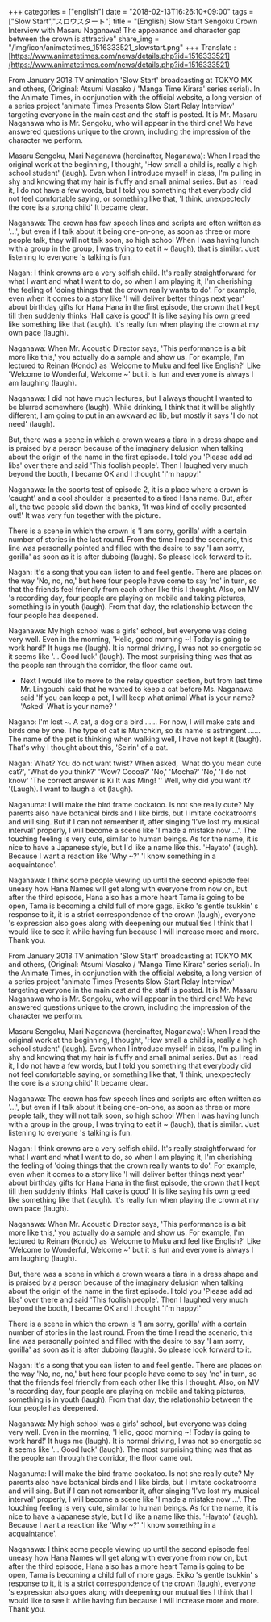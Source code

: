 +++
categories = ["english"]
date = "2018-02-13T16:26:10+09:00"
tags = ["Slow Start","スロウスタート"]
title = "[English] Slow Start Sengoku Crown Interview with Masaru Naganawa! The appearance and character gap between the crown is attractive"
share_img = "/img/icon/animatetimes_1516333521_slowstart.png"
+++
Translate : [https://www.animatetimes.com/news/details.php?id=1516333521](https://www.animatetimes.com/news/details.php?id=1516333521)


From January 2018 TV animation 'Slow Start' broadcasting at TOKYO MX and others, (Original: Atsumi Masako / 'Manga Time Kirara' series serial). In the Animate Times, in conjunction with the official website, a long version of a series project 'animate Times Presents Slow Start Relay Interview' targeting everyone in the main cast and the staff is posted. It is Mr. Masaru Naganawa who is Mr. Sengoku, who will appear in the third one! We have answered questions unique to the crown, including the impression of the character we perform.

Masaru Sengoku, Mari Naganawa (hereinafter, Naganawa): When I read the original work at the beginning, I thought, 'How small a child is, really a high school student' (laugh). Even when I introduce myself in class, I'm pulling in shy and knowing that my hair is fluffy and small animal series. But as I read it, I do not have a few words, but I told you something that everybody did not feel comfortable saying, or something like that, 'I think, unexpectedly the core is a strong child' It became clear.

Naganawa: The crown has few speech lines and scripts are often written as '...', but even if I talk about it being one-on-one, as soon as three or more people talk, they will not talk soon, so high school When I was having lunch with a group in the group, I was trying to eat it ~ (laugh), that is similar. Just listening to everyone 's talking is fun.

Nagan: I think crowns are a very selfish child. It's really straightforward for what I want and what I want to do, so when I am playing it, I'm cherishing the feeling of 'doing things that the crown really wants to do'. For example, even when it comes to a story like 'I will deliver better things next year' about birthday gifts for Hana Hana in the first episode, the crown that I kept till then suddenly thinks 'Hall cake is good' It is like saying his own greed like something like that (laugh). It's really fun when playing the crown at my own pace (laugh).

Naganawa: When Mr. Acoustic Director says, 'This performance is a bit more like this,' you actually do a sample and show us. For example, I'm lectured to Reinan (Kondo) as 'Welcome to Muku and feel like English?' Like 'Welcome to Wonderful, Welcome ~' but it is fun and everyone is always I am laughing (laugh).

Naganawa: I did not have much lectures, but I always thought I wanted to be blurred somewhere (laugh). While drinking, I think that it will be slightly different, I am going to put in an awkward ad lib, but mostly it says 'I do not need' (laugh).

But, there was a scene in which a crown wears a tiara in a dress shape and is praised by a person because of the imaginary delusion when talking about the origin of the name in the first episode. I told you 'Please add ad libs' over there and said 'This foolish people'. Then I laughed very much beyond the booth, I became OK and I thought 'I'm happy!'

Naganawa: In the sports test of episode 2, it is a place where a crown is 'caught' and a cool shoulder is presented to a tired Hana name. But, after all, the two people slid down the banks, 'It was kind of coolly presented out!' It was very fun together with the picture.

There is a scene in which the crown is 'I am sorry, gorilla' with a certain number of stories in the last round. From the time I read the scenario, this line was personally pointed and filled with the desire to say 'I am sorry, gorilla' as soon as it is after dubbing (laugh). So please look forward to it.

Nagan: It's a song that you can listen to and feel gentle. There are places on the way 'No, no, no,' but here four people have come to say 'no' in turn, so that the friends feel friendly from each other like this I thought. Also, on MV 's recording day, four people are playing on mobile and taking pictures, something is in youth (laugh). From that day, the relationship between the four people has deepened.

Naganawa: My high school was a girls' school, but everyone was doing very well. Even in the morning, 'Hello, good morning ~! Today is going to work hard!' It hugs me (laugh). It is normal driving, I was not so energetic so it seems like '... Good luck' (laugh). The most surprising thing was that as the people ran through the corridor, the floor came out.

- Next I would like to move to the relay question section, but from last time Mr. Lingouchi said that he wanted to keep a cat before Ms. Naganawa said 'If you can keep a pet, I will keep what animal What is your name? 'Asked' What is your name? '

Nagano: I'm lost ~. A cat, a dog or a bird ...... For now, I will make cats and birds one by one. The type of cat is Munchkin, so its name is astringent ...... The name of the pet is thinking when walking well, I have not kept it (laugh). That's why I thought about this, 'Seirin' of a cat.

Nagan: What? You do not want twist? When asked, 'What do you mean cute cat?', 'What do you think?' 'Wow? Cocoa?' 'No,' 'Mocha?' 'No,' 'I do not know' 'The correct answer is Ki It was Ming! '' Well, why did you want it? '(Laugh). I want to laugh a lot (laugh).

Naganuma: I will make the bird frame cockatoo. Is not she really cute? My parents also have botanical birds and I like birds, but I imitate cockatrooms and will sing. But if I can not remember it, after singing 'I've lost my musical interval' properly, I will become a scene like 'I made a mistake now ...'. The touching feeling is very cute, similar to human beings. As for the name, it is nice to have a Japanese style, but I'd like a name like this. 'Hayato' (laugh). Because I want a reaction like 'Why ~?' 'I know something in a acquaintance'.

Naganawa: I think some people viewing up until the second episode feel uneasy how Hana Names will get along with everyone from now on, but after the third episode, Hana also has a more heart Tama is going to be open, Tama is becoming a child full of more gags, Ekiko 's gentle tsukkin' s response to it, it is a strict correspondence of the crown (laugh), everyone 's expression also goes along with deepening our mutual ties I think that I would like to see it while having fun because I will increase more and more. Thank you.

From January 2018 TV animation 'Slow Start' broadcasting at TOKYO MX and others, (Original: Atsumi Masako / 'Manga Time Kirara' series serial). In the Animate Times, in conjunction with the official website, a long version of a series project 'animate Times Presents Slow Start Relay Interview' targeting everyone in the main cast and the staff is posted. It is Mr. Masaru Naganawa who is Mr. Sengoku, who will appear in the third one! We have answered questions unique to the crown, including the impression of the character we perform.

Masaru Sengoku, Mari Naganawa (hereinafter, Naganawa): When I read the original work at the beginning, I thought, 'How small a child is, really a high school student' (laugh). Even when I introduce myself in class, I'm pulling in shy and knowing that my hair is fluffy and small animal series. But as I read it, I do not have a few words, but I told you something that everybody did not feel comfortable saying, or something like that, 'I think, unexpectedly the core is a strong child' It became clear.

Naganawa: The crown has few speech lines and scripts are often written as '...', but even if I talk about it being one-on-one, as soon as three or more people talk, they will not talk soon, so high school When I was having lunch with a group in the group, I was trying to eat it ~ (laugh), that is similar. Just listening to everyone 's talking is fun.

Nagan: I think crowns are a very selfish child. It's really straightforward for what I want and what I want to do, so when I am playing it, I'm cherishing the feeling of 'doing things that the crown really wants to do'. For example, even when it comes to a story like 'I will deliver better things next year' about birthday gifts for Hana Hana in the first episode, the crown that I kept till then suddenly thinks 'Hall cake is good' It is like saying his own greed like something like that (laugh). It's really fun when playing the crown at my own pace (laugh).

Naganawa: When Mr. Acoustic Director says, 'This performance is a bit more like this,' you actually do a sample and show us. For example, I'm lectured to Reinan (Kondo) as 'Welcome to Muku and feel like English?' Like 'Welcome to Wonderful, Welcome ~' but it is fun and everyone is always I am laughing (laugh).

But, there was a scene in which a crown wears a tiara in a dress shape and is praised by a person because of the imaginary delusion when talking about the origin of the name in the first episode. I told you 'Please add ad libs' over there and said 'This foolish people'. Then I laughed very much beyond the booth, I became OK and I thought 'I'm happy!'

There is a scene in which the crown is 'I am sorry, gorilla' with a certain number of stories in the last round. From the time I read the scenario, this line was personally pointed and filled with the desire to say 'I am sorry, gorilla' as soon as it is after dubbing (laugh). So please look forward to it.

Nagan: It's a song that you can listen to and feel gentle. There are places on the way 'No, no, no,' but here four people have come to say 'no' in turn, so that the friends feel friendly from each other like this I thought. Also, on MV 's recording day, four people are playing on mobile and taking pictures, something is in youth (laugh). From that day, the relationship between the four people has deepened.

Naganawa: My high school was a girls' school, but everyone was doing very well. Even in the morning, 'Hello, good morning ~! Today is going to work hard!' It hugs me (laugh). It is normal driving, I was not so energetic so it seems like '... Good luck' (laugh). The most surprising thing was that as the people ran through the corridor, the floor came out.

Naganuma: I will make the bird frame cockatoo. Is not she really cute? My parents also have botanical birds and I like birds, but I imitate cockatrooms and will sing. But if I can not remember it, after singing 'I've lost my musical interval' properly, I will become a scene like 'I made a mistake now ...'. The touching feeling is very cute, similar to human beings. As for the name, it is nice to have a Japanese style, but I'd like a name like this. 'Hayato' (laugh). Because I want a reaction like 'Why ~?' 'I know something in a acquaintance'.

Naganawa: I think some people viewing up until the second episode feel uneasy how Hana Names will get along with everyone from now on, but after the third episode, Hana also has a more heart Tama is going to be open, Tama is becoming a child full of more gags, Ekiko 's gentle tsukkin' s response to it, it is a strict correspondence of the crown (laugh), everyone 's expression also goes along with deepening our mutual ties I think that I would like to see it while having fun because I will increase more and more. Thank you.
